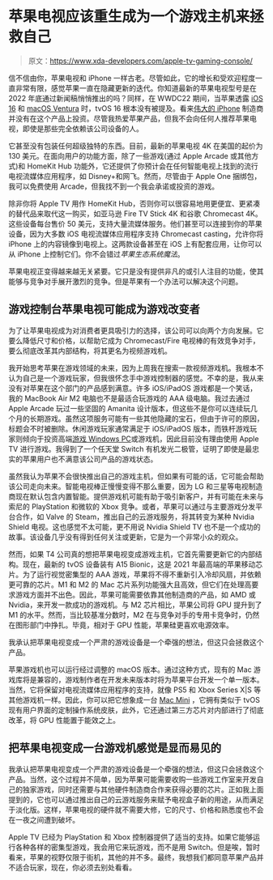 # 苹果电视应该重生成为一个游戏主机来拯救自己

> 原文：<https://www.xda-developers.com/apple-tv-gaming-console/>

信不信由你，苹果电视和 iPhone 一样古老。尽管如此，它的增长和受欢迎程度一直非常有限，感觉苹果一直在隐藏更新的迭代。你知道最新的苹果电视型号是在 2022 年底通过新闻稿悄悄推出的吗？同样，在 WWDC22 期间，当苹果透露 [iOS 16](http://xda-developers.com/ios-16) 和 [macOS Ventura](http://xda-developers.com/macos-ventura) 时，tvOS 16 根本没有被提及。看来[伟大的 iPhone](http://xda-developers.com/best-iphone) 制造商并没有在这个产品上投资。尽管我热爱苹果产品，但我不会向任何人推荐苹果电视，即使是那些完全依赖该公司设备的人。

它甚至没有包装任何超级独特的东西。目前，最新的苹果电视 4K 在美国的起价为 130 美元。在面向用户的功能方面，除了一些游戏(通过 Apple Arcade 或其他方式)和 HomeKit Hub 功能外，它还提供了你预计会在任何智能电视上找到的流行电视流媒体应用程序，如 Disney+和网飞。然而，尽管由于 Apple One 捆绑包，我可以免费使用 Arcade，但我找不到一个我会承诺或投资的游戏。

除非你将 Apple TV 用作 HomeKit Hub，否则你可以很容易地用更便宜、更紧凑的替代品来取代这一购买，如亚马逊 Fire TV Stick 4K 和谷歌 Chromecast 4K。这些设备每台售价 50 美元，支持大量流媒体服务。他们甚至可以连接到你的苹果设备，因为大多数 iOS 电视流媒体应用程序支持 Chromecast casting，允许你将 iPhone 上的内容镜像到电视上。这两款设备甚至在 iOS 上有配套应用，让你可以从 iPhone 上控制它们。你不会错过*苹果生态系统魔法*。

苹果电视正变得越来越无关紧要。它只是没有提供非凡的或引人注目的功能，使其能够与竞争对手展开激烈的竞争。但是苹果有一个办法可以解决这个问题。

## 游戏控制台苹果电视可能成为游戏改变者

为了让苹果电视成为对消费者更具吸引力的选择，该公司可以向两个方向发展。它要么降低尺寸和价格，以帮助它成为 Chromecast/Fire 电视棒的有效竞争对手，要么彻底改革其内部结构，将其更名为视频游戏机。

我开始思考苹果在游戏领域的未来，因为上周我在搜索一款视频游戏机。我根本不认为自己是一个游戏玩家，但我很怀念手中游戏控制器的感觉。不幸的是，我从来没有对苹果在这个部门的产品感到满意。许多 iOS/iPadOS 游戏都是一个笑话，我的 MacBook Air M2 电脑也不是最适合玩游戏的 AAA 级电脑。我过去通过 Apple Arcade 玩过一些坚固的 Amanita 设计版本，但这些不是你可以连续玩几个月的长期游戏。虽然这项服务可能有一些其他隐藏的宝石，但由于许可的原因，标题会不时被删除。休闲游戏玩家通常满足于 iOS/iPadOS 版本，而铁杆游戏玩家则倾向于投资高端[游戏 Windows PC](https://www.xda-developers.com/best-gaming-laptops/)或游戏机，因此目前没有理由使用 Apple TV 进行游戏。我得到了一个任天堂 Switch 有机发光二极管，证明了即使是最忠实的苹果用户也不满意该公司产品的游戏状态。

虽然我认为苹果不会很快推出自己的游戏主机，但如果有可能的话，它可能会帮助该公司走向未来。智能电视棒正慢慢变得不那么重要，因为 LG 和三星等电视制造商现在默认包含内置智能。提供游戏机可能有助于吸引新客户，并有可能在未来与索尼的 PlayStation 和微软的 Xbox 竞争。或者，苹果可以通过与主要游戏分发平台合作，如 Valve 的 Steam，推出自己的云游戏服务，将其转变为某种 Nvidia Shield 电视。这也感觉不太可能，更不用说 Nvidia Shield TV 也不是一个成功的故事。该设备几乎没有得到任何关注或更新，它是为一个非常小众的观众。

然而，如果 T4 公司真的想把苹果电视变成游戏主机，它首先需要更新它的内部结构。现在，最新的 tvOS 设备装有 A15 Bionic，这是 2021 年最高端的苹果移动芯片。为了运行视觉密集型的 AAA 游戏，苹果将不得不重新引入冷却风扇，并依赖更可靠的芯片。M1 和 M2 的 Mac 芯片系列功能强大且高效，但它们在处理高要求游戏方面并不出色。因此，苹果可能需要依靠其他制造商的产品，如 AMD 或 Nvidia，来开发一款成功的游戏机。与 M2 芯片相比，苹果公司将 GPU 提升到了 M1 的水平。然而，当比较基准分数时，M2 在与竞争对手的专用卡竞争时，仍然在图形部门中挣扎。毕竟，相对于 GPU 性能，苹果硅更喜欢电源效率。

我承认把苹果电视变成一个严肃的游戏设备是一个牵强的想法，但这只会拯救这个产品。

苹果游戏机也可以运行经过调整的 macOS 版本。通过这种方式，现有的 Mac 游戏库将是兼容的，游戏制作者在开发未来版本时将为苹果平台开发一个单一版本。当然，它将保留对电视流媒体应用程序的支持，就像 PS5 和 Xbox Series X|S 等其他游戏机一样。因此，你可以把它想象成一台 [Mac Mini](http://xda-developers.com/mac-mini) ，它拥有类似于 tvOS 现有用户界面的定制操作系统皮肤，此外，它还通过第三方芯片对内部进行了彻底改革，将 GPU 性能置于能效之上。

## 把苹果电视变成一台游戏机感觉是显而易见的

我承认把苹果电视变成一个严肃的游戏设备是一个牵强的想法，但这只会拯救这个产品。当然，这个过程并不简单，因为苹果可能需要收购一些游戏工作室来开发自己的独家游戏，同时还需要与其他硬件制造商合作来获得必要的芯片。正如我上面提到的，它也可以通过推出自己的云游戏服务来赋予电视盒子新的用途，从而满足于淡化版。这样，苹果电视的硬件就不需要大修，它的尺寸、价格和熟悉度也不会在一夜之间遭到破坏。

Apple TV 已经为 PlayStation 和 Xbox 控制器提供了适当的支持。如果它能够运行各种各样的密集型游戏，我会用它来玩游戏，而不是用 Switch。但是唉，暂时看来，苹果的视野仅限于街机，其他的并不多。最终，我想我们都同意苹果产品并不适合玩家，现在，你必须去别处看看。